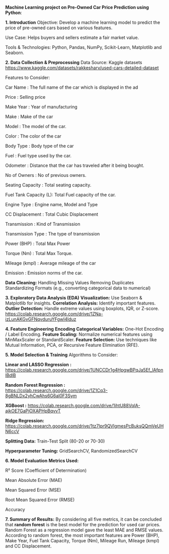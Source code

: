 **Machine Learning project on Pre-Owned Car Price Prediction using Python**:

**1. Introduction**
Objective: Develop a machine learning model to predict the price of pre-owned cars based on various features.

Use Case: Helps buyers and sellers estimate a fair market value.

Tools & Technologies: Python, Pandas, NumPy, Scikit-Learn, Matplotlib and Seaborn.

**2. Data Collection & Preprocessing**
Data Source: Kaggle datasets
https://www.kaggle.com/datasets/rakkesharv/used-cars-detailed-dataset

Features to Consider:

Car Name 		:	The full name of the car which is displayed in the ad 

Price			:	Selling price

Make Year 		:	Year of manufacturing 

Make			:	Make of the car 

Model 			:	The model of the car.  

Color 			:	The color of the car

Body Type 		:	Body type of the car 

Fuel			:	Fuel type used by the car. 

Odometer		:	Distance that the car has traveled after it being bought. 

No of Owners		:	No of previous owners.

Seating Capacity 	:	Total seating capacity.

Fuel Tank Capacity (L):	Total Fuel capacity of the car.

Engine Type 		:	Engine name, Model and Type 

CC Displacement 	:	Total Cubic Displacement

Transmission		:	Kind of Transmission

Transmission Type 	:	The type of transmission 

Power (BHP)		:	Total Max Power

Torque (Nm) 		:	Total Max Torque.

Mileage (kmpl)	:	Average mileage of the car

Emission 		:	Emission norms of the car.

**Data Cleaning:**
Handling Missing Values
Removing Duplicates
Standardizing Formats (e.g., converting categorical data to numerical)

**3. Exploratory Data Analysis (EDA)**
**Visualization:** Use Seaborn & Matplotlib for insights.
**Correlation Analysis:** Identify important features.
**Outlier Detection:** Handle extreme values using boxplots, IQR, or Z-score.
https://colab.research.google.com/drive/1ZNa-izLunAKGvGFNqvduruYFgwI4lduz

**4. Feature Engineering**
**Encoding Categorical Variables:** One-Hot Encoding / Label Encoding.
**Feature Scaling:** Normalize numerical features using MinMaxScaler or StandardScaler.
**Feature Selection:** Use techniques like Mutual Information, PCA, or Recursive Feature Elimination (RFE).

**5. Model Selection & Training**
Algorithms to Consider:

**Linear and LASSO Regression :**
https://colab.research.google.com/drive/1UNCCDr1g4HpgwBPqJa5Ef_lAfpnlBdlB

**Random Forest Regression :** 
https://colab.research.google.com/drive/1Z1Cq3-8gBNLDx2yhCwAhs6G6al0F3Sym

**XGBoost :** 
https://colab.research.google.com/drive/1ihtU88VqlA-ajkOE7GaPjOXAPHpBqvvT

**Ridge Regression:**
https://colab.research.google.com/drive/1tz7Ipr9QVlgmesPcBuksQQmVeUHN6ccV

**Splitting Data:** Train-Test Split (80-20 or 70-30)

**Hyperparameter Tuning:** GridSearchCV, RandomizedSearchCV

**6. Model Evaluation**
**Metrics Used:**

R² Score (Coefficient of Determination)

Mean Absolute Error (MAE)

Mean Squared Error (MSE)

Root Mean Squared Error (RMSE)

Accuracy

**7. Summary of Results:**
By considering all five metrics, it can be concluded that **random forest** is the best model for the prediction for used car prices. Random Forest as a regression model gave the least MAE and RMSE values. According to random forest, the most important features are Power (BHP), Make Year, Fuel Tank Capacity, Torque (Nm), Mileage Run, Mileage (kmpl) and CC Displacement.
